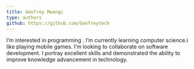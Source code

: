 ```yaml
---
title: Geofrey Mwangi
type: authors
github: https://github.com/Geofreytech
---
```

I’m interested in programming . I’m currently learning computer science.i like playing mobile games. I’m looking to collaborate on software development. I  portray excellent skills and demonstrated the ability to improve knowledge advancement in technology.